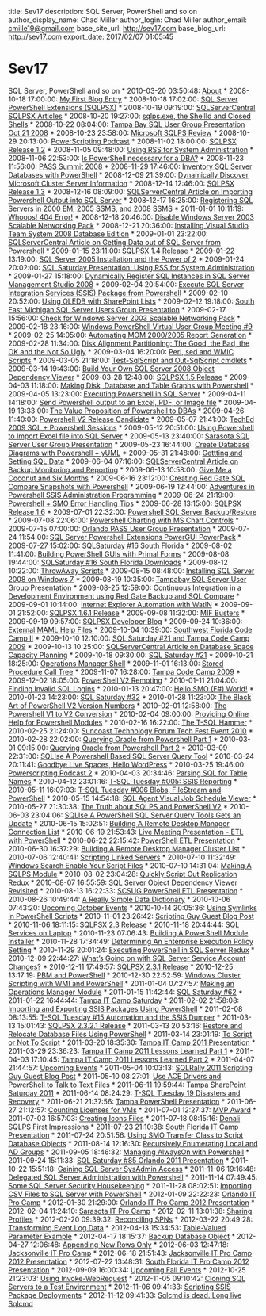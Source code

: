 title: Sev17
description: SQL Server, PowerShell and so on
author_display_name: Chad Miller
author_login: Chad Miller
author_email: cmille19@gmail.com
base_site_url: http://sev17.com
base_blog_url: http://sev17.com
export_date: 2017/02/07 01:05:45

# Sev17

SQL Server, PowerShell and so on * 2010-03-20 03:50:48: [About](/about) * 2008-10-18 17:00:00: [My First Blog Entry](http://sev17.com/2008/10/18/my-first-blog-entry) * 2008-10-18 17:02:00: [SQL Server PowerShell Extensions (SQLPSX)](http://sev17.com/2008/10/18/sql-server-powershell-extensions-sqlpsx) * 2008-10-19 09:19:00: [SQLServerCentral SQLPSX Articles](http://sev17.com/2008/10/19/sqlservercentral-sqlpsx-articles) * 2008-10-20 19:27:00: [sqlps.exe, the ShellId and Closed Shells](http://sev17.com/2008/10/20/sqlps-exe-the-shellid-and-closed-shells) * 2008-10-22 08:04:00: [Tampa Bay SQL User Group Presentation Oct 21 2008](http://sev17.com/2008/10/22/tampa-bay-sql-user-group-presentation-oct-21-2008) * 2008-10-23 23:58:00: [Microsoft SQLPS Review](http://sev17.com/2008/10/23/microsoft-sqlps-review) * 2008-10-29 20:13:00: [PowerScripting Podcast](http://sev17.com/2008/10/29/powerscripting-podcast) * 2008-11-02 18:00:00: [SQLPSX Release 1.2](http://sev17.com/2008/11/02/sqlpsx-release-1-2) * 2008-11-05 09:48:00: [Using RSS for System Administration](http://sev17.com/2008/11/05/using-rss-for-system-administration) * 2008-11-06 22:53:00: [Is PowerShell necessary for a DBA?](http://sev17.com/2008/11/06/is-powershell-necessary-for-a-dba) * 2008-11-23 11:56:00: [PASS Summit 2008](http://sev17.com/2008/11/23/pass-summit-2008) * 2008-11-29 17:46:00: [Inventory SQL Server Databases with PowerShell](http://sev17.com/2008/11/29/inventory-sql-server-databases-with-powershell) * 2008-12-09 21:39:00: [Dynamically Discover Microsoft Cluster Server Information](http://sev17.com/2008/12/09/dynamically-discover-microsoft-cluster-server-information) * 2008-12-14 12:46:00: [SQLPSX Release 1.3](http://sev17.com/2008/12/14/sqlpsx-release-1-3) * 2008-12-16 08:09:00: [SQLServerCentral Article on Importing Powershell Output into SQL Server](http://sev17.com/2008/12/16/sqlservercentral-article-on-importing-powershell-output-into-sql-server) * 2008-12-17 16:25:00: [Registering SQL Servers in 2000 EM, 2005 SSMS, and 2008 SSMS](http://sev17.com/2008/12/17/registering-sql-servers-in-2000-em-2005-ssms-and-2008-ssms) * 2011-01-01 10:11:19: [Whoops! 404 Error!](http://sev17.com/whoops-error) * 2008-12-18 20:46:00: [Disable Windows Server 2003 Scalable Networking Pack](http://sev17.com/2008/12/18/disable-windows-server-2003-scalable-networking-pack) * 2008-12-21 20:36:00: [Installing Visual Studio Team System 2008 Database Edition](http://sev17.com/2008/12/21/installing-visual-studio-team-system-2008-database-edition) * 2009-01-01 23:22:00: [SQLServerCentral Article on Getting Data out of SQL Server from Powershell](http://sev17.com/2009/01/01/sqlservercentral-article-on-getting-data-out-of-sql-server-from-powershell) * 2009-01-15 23:11:00: [SQLPSX 1.4 Release](http://sev17.com/2009/01/15/sqlpsx-1-4-release) * 2009-01-22 13:19:00: [SQL Server 2005 Installation and the Power of 2](http://sev17.com/2009/01/22/sql-server-2005-installation-and-the-power-of-2) * 2009-01-24 20:02:00: [SQL Saturday Presentation: Using RSS for System Administration](http://sev17.com/2009/01/24/sql-saturday-presentation-using-rss-for-system-administration) * 2009-01-27 15:18:00: [Dynamically Register SQL Instances in SQL Server Management Studio 2008](http://sev17.com/2009/01/27/dynamically-register-sql-instances-in-sql-server-management-studio-2008) * 2009-02-04 20:54:00: [Execute SQL Server Integration Services (SSIS) Package from Powershell](http://sev17.com/2009/02/04/execute-sql-server-integration-services-ssis-package-from-powershell) * 2009-02-10 20:52:00: [Using OLEDB with SharePoint Lists](http://sev17.com/2009/02/10/using-oledb-with-sharepoint-lists) * 2009-02-12 19:18:00: [South East Michigan SQL Server Users Group Presentation](http://sev17.com/2009/02/12/south-east-michigan-sql-server-users-group-presentation) * 2009-02-17 15:56:00: [Check for Windows Server 2003 Scalable Networking Pack](http://sev17.com/2009/02/17/check-for-windows-server-2003-scalable-networking-pack) * 2009-02-18 23:16:00: [Windows PowerShell Virtual User Group Meeting #9](http://sev17.com/2009/02/18/windows-powershell-virtual-user-group-meeting-9) * 2009-02-25 14:05:00: [Automating MOM 2000/2005 Report Generation](http://sev17.com/2009/02/25/automating-mom-20002005-report-generation) * 2009-02-28 11:34:00: [Disk Alignment Partitioning: The Good, the Bad, the OK and the Not So Ugly](http://sev17.com/2009/02/28/disk-alignment-partitioning-the-good-the-bad-the-ok-and-the-not-so-ugly) * 2009-03-04 16:20:00: [Perl, sed and WMIC Scripts](http://sev17.com/2009/03/04/perl-sed-and-wmic-scripts) * 2009-03-05 21:18:00: [Test-SqlScript and Out-SqlScript cmdlets](http://sev17.com/2009/03/05/test-sqlscript-and-out-sqlscript-cmdlets) * 2009-03-14 19:43:00: [Build Your Own SQL Server 2008 Object Dependency Viewer](http://sev17.com/2009/03/14/build-your-own-sql-server-2008-object-dependency-viewer) * 2009-03-28 12:48:00: [SQLPSX 1.5 Release](http://sev17.com/2009/03/28/sqlpsx-1-5-release) * 2009-04-03 11:18:00: [Making Disk, Database and Table Graphs with Powershell](http://sev17.com/2009/04/03/making-disk-database-and-table-graphs-with-powershell) * 2009-04-05 13:23:00: [Executing Powershell in SQL Server](http://sev17.com/2009/04/05/executing-powershell-in-sql-server) * 2009-04-11 14:18:00: [Send Powershell output to an Excel, PDF, or Image file](http://sev17.com/2009/04/11/send-powershell-output-to-an-excel-pdf-or-image-file) * 2009-04-19 13:33:00: [The Value Proposition of Powershell to DBAs](http://sev17.com/2009/04/19/the-value-proposition-of-powershell-to-dbas) * 2009-04-26 11:40:00: [Powershell V2 Release Candidate](http://sev17.com/2009/04/26/powershell-v2-release-candidate) * 2009-05-07 21:41:00: [TechEd 2009 SQL + Powershell Sessions](http://sev17.com/2009/05/07/teched-2009-sql-powershell-sessions) * 2009-05-12 20:51:00: [Using Powershell to Import Excel file into SQL Server](http://sev17.com/2009/05/12/using-powershell-to-import-excel-file-into-sql-server) * 2009-05-13 23:40:00: [Sarasota SQL Server User Group Presentation](http://sev17.com/2009/05/13/sarasota-sql-server-user-group-presentation) * 2009-05-23 16:44:00: [Create Database Diagrams with Powershell + yUML](http://sev17.com/2009/05/23/create-database-diagrams-with-powershell-yuml) * 2009-05-31 21:48:00: [Gettting and Setting SQL Data](http://sev17.com/2009/05/31/gettting-and-setting-sql-data) * 2009-06-04 07:16:00: [SQLServerCentral Article on Backup Monitoring and Reporting](http://sev17.com/2009/06/04/sqlservercentral-article-on-backup-monitoring-and-reporting) * 2009-06-13 10:58:00: [Give Me a Coconut and Six Months](http://sev17.com/2009/06/13/give-me-a-coconut-and-six-months) * 2009-06-16 23:12:00: [Creating Red Gate SQL Compare Snapshots with Powershell](http://sev17.com/2009/06/16/creating-red-gate-sql-compare-snapshots-with-powershell) * 2009-06-19 12:44:00: [Adventures in Powershell SSIS Administration Programming](http://sev17.com/2009/06/19/adventures-in-powershell-ssis-administration-programming) * 2009-06-24 21:19:00: [Powershell + SMO Error Handling Tips](http://sev17.com/2009/06/24/powershell-smo-error-handling-tips) * 2009-06-28 13:15:00: [SQLPSX Release 1.6](http://sev17.com/2009/06/28/sqlpsx-release-1-6) * 2009-07-01 22:32:00: [Powershell SQL Server Backup/Restore](http://sev17.com/2009/07/01/powershell-sql-server-backuprestore) * 2009-07-08 22:06:00: [Powershell Charting with MS Chart Controls](http://sev17.com/2009/07/08/powershell-charting-with-ms-chart-controls) * 2009-07-15 07:00:00: [Orlando PASS User Group Presentation](http://sev17.com/2009/07/15/orlando-pass-user-group-presentation) * 2009-07-24 11:54:00: [SQL Server Powershell Extensions PowerGUI PowerPack](http://sev17.com/2009/07/24/sql-server-powershell-extensions-powergui-powerpack) * 2009-07-27 15:02:00: [SQLSaturday #16 South Florida](http://sev17.com/2009/07/27/sqlsaturday-16-south-florida) * 2009-08-02 11:41:00: [Building PowerShell GUIs with Primal Forms](http://sev17.com/2009/08/02/building-powershell-guis-with-primal-forms) * 2009-08-08 19:44:00: [SQLSaturday #16 South Florida Downloads](http://sev17.com/2009/08/08/sqlsaturday-16-south-florida-downloads) * 2009-08-12 10:22:00: [ThrowAway Scripts](http://sev17.com/2009/08/12/throwaway-scripts) * 2009-08-15 08:48:00: [Installing SQL Server 2008 on Windows 7](http://sev17.com/2009/08/15/installing-sql-server-2008-on-windows-7) * 2009-08-19 10:35:00: [Tampabay SQL Server User Group Presentation](http://sev17.com/2009/08/19/tampabay-sql-server-user-group-presentation) * 2009-08-25 12:59:00: [Continuous Integration in a Development Environment using Red Gate Backup and SQL Compare](http://sev17.com/2009/08/25/continuous-integration-in-a-development-environment-using-red-gate-backup-and-sql-compare) * 2009-09-01 10:14:00: [Internet Explorer Automation with WatIN](http://sev17.com/2009/09/01/internet-explorer-automation-with-watin) * 2009-09-01 21:52:00: [SQLPSX 1.6.1 Release](http://sev17.com/2009/09/01/sqlpsx-1-6-1-release) * 2009-09-08 11:32:00: [MIF Busters](http://sev17.com/2009/09/08/mif-busters) * 2009-09-19 09:57:00: [SQLPSX Developer Blog](http://sev17.com/2009/09/19/sqlpsx-developer-blog) * 2009-09-24 10:36:00: [External MAML Help Files](http://sev17.com/2009/09/24/external-maml-help-files) * 2009-10-04 10:39:00: [Southwest Florida Code Camp II](http://sev17.com/2009/10/04/southwest-florida-code-camp-ii) * 2009-10-10 12:10:00: [SQL Saturday #21 and Tampa Code Camp 2009](http://sev17.com/2009/10/10/sql-saturday-21-and-tampa-code-camp-2009) * 2009-10-13 10:25:00: [SQLServerCentral Article on Database Space Capacity Planning](http://sev17.com/2009/10/13/sqlservercentral-article-on-database-space-capacity-planning) * 2009-10-18 09:30:00: [SQL Saturday #21](http://sev17.com/2009/10/18/sql-saturday-21) * 2009-10-21 18:25:00: [Operations Manager Shell](http://sev17.com/2009/10/21/operations-manager-shell) * 2009-11-01 16:13:00: [Stored Procedure Call Tree](http://sev17.com/2009/11/01/stored-procedure-call-tree) * 2009-11-07 16:28:00: [Tampa Code Camp 2009](http://sev17.com/2009/11/07/tampa-code-camp-2009) * 2009-12-02 18:05:00: [PowerShell V2 Remoting](http://sev17.com/2009/12/02/powershell-v2-remoting) * 2010-01-11 21:04:00: [Finding Invalid SQL Logins](http://sev17.com/2010/01/11/finding-invalid-sql-logins) * 2010-01-13 20:47:00: [Hello SMO (F#) World!](http://sev17.com/2010/01/13/hello-smo-f-world) * 2010-01-23 14:23:00: [SQL Saturday #32](http://sev17.com/2010/01/23/sql-saturday-32) * 2010-01-28 11:23:00: [The Black Art of PowerShell V2 Version Numbers](http://sev17.com/2010/01/28/the-black-art-of-powershell-v2-version-numbers) * 2010-02-01 12:58:00: [The Powershell V1 to V2 Conversion](http://sev17.com/2010/02/01/the-powershell-v1-to-v2-conversion) * 2010-02-04 09:00:00: [Providing Online Help for Powershell Modules](http://sev17.com/2010/02/04/providing-online-help-for-powershell-modules) * 2010-02-16 16:22:00: [The T-SQL Hammer](http://sev17.com/2010/02/16/the-t-sql-hammer) * 2010-02-25 21:24:00: [Suncoast Technology Forum Tech Fest Event 2010](http://sev17.com/2010/02/25/suncoast-technology-forum-tech-fest-event-2010) * 2010-02-28 22:02:00: [Querying Oracle from Powershell Part 1](http://sev17.com/2010/02/28/querying-oracle-from-powershell-part-1) * 2010-03-01 09:15:00: [Querying Oracle from Powershell Part 2](http://sev17.com/2010/03/01/querying-oracle-from-powershell-part-2) * 2010-03-09 22:31:00: [SQLIse A Powershell Based SQL Server Query Tool](http://sev17.com/2010/03/09/sqlise-a-powershell-based-sql-server-query-tool) * 2010-03-24 20:11:41: [Goodbye Live Spaces, Hello WordPress](http://sev17.com/2010/03/24/goodbye-live-spaces-hello-wordpress) * 2010-03-25 19:46:00: [Powerscripting Podcast 2](http://sev17.com/2010/03/25/powerscripting-podcast-2) * 2010-04-03 20:34:46: [Parsing SQL for Table Names](http://sev17.com/2010/04/03/parsing-sql-for-table-names) * 2010-04-12 23:01:16: [T-SQL Tuesday #005: SSIS Reporting](http://sev17.com/2010/04/12/t-sql-tuesday-005-ssis-reporting) * 2010-05-11 16:07:03: [T-SQL Tuesday #006 Blobs, FileStream and PowerShell](http://sev17.com/2010/05/11/t-sql-tuesday-006-blobs-filestream-and-powershell) * 2010-05-15 14:54:18: [SQL Agent Visual Job Schedule Viewer](http://sev17.com/2010/05/15/sql-agent-visual-job-schedule-viewer) * 2010-05-27 21:30:38: [The Truth about SQLPS and PowerShell V2](http://sev17.com/2010/05/27/the-truth-about-sqlps-and-powershell-v2) * 2010-06-03 23:04:06: [SQLIse A PowerShell SQL Server Query Tools Gets an Update](http://sev17.com/2010/06/03/sqlise-a-powershell-sql-server-query-tools-gets-an-update) * 2010-06-15 15:02:51: [Building A Remote Desktop Manager Connection List](http://sev17.com/2010/06/15/building-a-remote-desktop-manager-connection-list) * 2010-06-19 21:53:43: [Live Meeting Presentation - ETL with PowerShell](http://sev17.com/2010/06/19/live-meeting-presentation-etl-with-powershell) * 2010-06-22 22:15:42: [PowerShell ETL Presentation](http://sev17.com/2010/06/22/powershell-etl-presentation) * 2010-06-30 16:37:29: [Building A Remote Desktop Manager Cluster List](http://sev17.com/2010/06/30/building-a-remote-desktop-manager-cluster-list) * 2010-07-06 12:40:41: [Scripting Linked Servers](http://sev17.com/2010/07/06/scripting-linked-servers) * 2010-07-10 11:32:49: [Windows Search Enable Your Script Files](http://sev17.com/2010/07/10/windows-search-enable-your-script-files) * 2010-07-10 14:31:04: [Making A SQLPS Module](http://sev17.com/2010/07/10/making-a-sqlps-module) * 2010-08-02 23:04:28: [Quickly Script Out Replication Redux](http://sev17.com/2010/08/02/quickly-script-out-replication-redux) * 2010-08-07 16:55:59: [SQL Server Object Dependency Viewer Revisited](http://sev17.com/2010/08/07/sql-server-object-dependency-viewer-revisited) * 2010-08-13 16:22:33: [SCSUG PowerShell ETL Presentation](http://sev17.com/2010/08/13/scsug-powershell-etl-presentation) * 2010-08-26 10:49:44: [A Really Simple Data Dictionary](http://sev17.com/2010/08/26/a-really-simple-data-dictionary) * 2010-10-06 07:43:20: [Upcoming October Events](http://sev17.com/2010/10/06/upcoming-october-events) * 2010-10-14 20:05:36: [Using Symlinks in PowerShell Scripts](http://sev17.com/2010/10/14/using-symlinks-in-powershell-scripts) * 2010-11-01 23:26:42: [Scripting Guy Guest Blog Post](http://sev17.com/2010/11/01/scripting-guy-guest-blog-post) * 2010-11-06 18:11:15: [SQLPSX 2.3 Release](http://sev17.com/2010/11/06/sqlpsx-2-3-release) * 2010-11-18 20:44:44: [SQL Services on Laptop](http://sev17.com/2010/11/18/sql-services-on-laptop) * 2010-11-23 07:06:43: [Building A PowerShell Module Installer](http://sev17.com/2010/11/23/building-a-powershell-module-installer) * 2010-11-28 17:34:49: [Determining An Enterprise Execution Policy Setting](http://sev17.com/2010/11/28/determining-an-enterprise-execution-policy-setting) * 2010-11-29 20:01:24: [Executing PowerShell in SQL Server Redux](http://sev17.com/2010/11/29/executing-powershell-in-sql-server-redux) * 2010-12-09 22:44:27: [What’s Going on with SQL Server Service Account Changes?](http://sev17.com/2010/12/09/whats-going-on-with-sql-server-service-account-changes) * 2010-12-11 17:49:57: [SQLPSX 2.3.1 Release](http://sev17.com/2010/12/11/sqlpsx-2-3-1-release) * 2010-12-25 13:17:19: [PBM and PowerShell](http://sev17.com/2010/12/25/pbm-and-powershell) * 2010-12-30 22:52:59: [Windows Cluster Scripting with WMI and PowerShell](http://sev17.com/2010/12/30/windows-cluster-scripting-with-wmi-and-powershell) * 2011-01-04 07:27:57: [Making an Operations Manager Module](http://sev17.com/2011/01/04/making-an-operations-manager-module) * 2011-01-15 11:42:44: [SQL Saturday #62](http://sev17.com/2011/01/15/sql-saturday-62) * 2011-01-22 16:44:44: [Tampa IT Camp Saturday](http://sev17.com/2011/01/22/tampa-it-camp-saturday) * 2011-02-02 21:58:08: [Importing and Exporting SSIS Packages Using PowerShell](http://sev17.com/2011/02/02/importing-and-exporting-ssis-packages-using-powershell) * 2011-02-08 08:13:55: [T-SQL Tuesday #15 Automation and the SSIS Dumper](http://sev17.com/2011/02/08/t-sql-tuesday-15-automation-and-the-ssis-dumper) * 2011-03-13 15:01:43: [SQLPSX 2.3.2.1 Release](http://sev17.com/2011/03/13/sqlpsx-2-3-2-1-release) * 2011-03-13 20:53:16: [Restore and Relocate Database Files Using PowerShell](http://sev17.com/2011/03/13/restore-and-relocate-database-files-using-powershell) * 2011-03-14 23:01:19: [To Script or Not To Script](http://sev17.com/2011/03/14/to-script-or-not-to-script) * 2011-03-20 18:35:30: [Tampa IT Camp 2011 Presentation](http://sev17.com/2011/03/20/tampa-it-camp-2011-presentation) * 2011-03-29 23:36:23: [Tampa IT Camp 2011 Lessons Learned Part 1](http://sev17.com/2011/03/29/tampa-it-camp-2011-lessons-learned-part-1) * 2011-04-03 17:10:45: [Tampa IT Camp 2011 Lessons Learned Part 2](http://sev17.com/2011/04/03/tampa-it-camp-2011-lessons-learned-part-2) * 2011-04-07 21:44:57: [Upcoming Events](http://sev17.com/2011/04/07/upcoming-events) * 2011-05-04 10:03:13: [SQLRally 2011 Scripting Guy Guest Blog Post](http://sev17.com/2011/05/04/sqlrally-2011-scripting-guy-guest-blog-post) * 2011-05-10 08:27:01: [Use ACE Drivers and PowerShell to Talk to Text Files](http://sev17.com/2011/05/10/use-ace-drivers-and-powershell-to-talk-to-text-files) * 2011-06-11 19:59:44: [Tampa SharePoint Saturday 2011](http://sev17.com/2011/06/11/tampa-sharepoint-saturday-2011) * 2011-06-14 08:24:29: [T-SQL Tuesday 19 Disasters and Recovery](http://sev17.com/2011/06/14/t-sql-tuesday-19-disasters-and-recovery) * 2011-06-21 21:37:56: [Tampa PowerShell Presentation](http://sev17.com/2011/06/21/tampa-powershell-presentation) * 2011-06-27 21:12:57: [Counting Licenses for VMs](http://sev17.com/2011/06/27/counting-licenses-for-vms) * 2011-07-01 12:27:37: [MVP Award](http://sev17.com/2011/07/01/mvp-award) * 2011-07-03 16:57:03: [Creating Icons Files](http://sev17.com/2011/07/03/creating-icons-files) * 2011-07-18 08:15:16: [Denali SQLPS First Impressions](http://sev17.com/2011/07/18/denali-sqlps-first-impressions) * 2011-07-23 21:10:38: [South Florida IT Camp Presentation](http://sev17.com/2011/07/23/south-florida-it-camp-presentation) * 2011-07-24 20:51:56: [Using SMO Transfer Class to Script Database Objects](http://sev17.com/2011/07/24/using-smo-transfer-class-to-script-database-objects) * 2011-08-14 12:16:30: [Recursively Enumerating Local and AD Groups](http://sev17.com/2011/08/14/recursively-enumerating-local-and-ad-groups) * 2011-09-05 18:46:32: [Managing AlwaysOn with Powershell](http://sev17.com/2011/09/05/managing-alwayson-with-powershell) * 2011-09-24 15:11:33: [SQL Saturday #85 Orlando 2011 Presentation](http://sev17.com/2011/09/24/sql-saturday-85-orlando-2011-presentation) * 2011-10-22 15:51:18: [Gaining SQL Server SysAdmin Access](http://sev17.com/2011/10/22/gaining-sql-server-sysadmin-access) * 2011-11-06 19:16:48: [Delegated SQL Server Administration with Powershell](http://sev17.com/2011/11/06/delegated-sql-server-administration-with-powershell) * 2011-11-14 07:49:45: [Some SQL Server Security Housekeeping](http://sev17.com/2011/11/14/some-sql-server-security-housekeeping) * 2011-11-28 08:02:51: [Importing CSV Files to SQL Server with PowerShell](http://sev17.com/2011/11/28/importing-csv-files-to-sql-server-with-powershell) * 2012-01-09 22:22:23: [Orlando IT Pro Camp](http://sev17.com/2012/01/09/orlando-it-pro-camp) * 2012-01-30 21:29:00: [Orlando IT Pro Camp 2012 Presentation](http://sev17.com/2012/01/30/orlando-it-pro-camp-2012-presentation) * 2012-02-04 11:24:10: [Sarasota IT Pro Camp](http://sev17.com/2012/02/04/sarasota-it-pro-camp) * 2012-02-11 13:01:38: [Sharing Profiles](http://sev17.com/2012/02/11/sharing-profiles) * 2012-02-20 09:39:32: [Reconciling SPNs](http://sev17.com/2012/02/20/reconciling-spns) * 2012-03-22 20:49:28: [Transforming Event Log Data](http://sev17.com/2012/03/22/transforming-event-log-data) * 2012-04-13 15:34:53: [Table-Valued Parameter Example](http://sev17.com/2012/04/13/table-valued-parameter-example) * 2012-04-17 18:15:37: [Backup Database Object](http://sev17.com/2012/04/17/backup-database-object) * 2012-04-27 12:06:48: [Appending New Rows Only](http://sev17.com/2012/04/27/appending-new-rows-only) * 2012-06-03 12:47:18: [Jacksonville IT Pro Camp](http://sev17.com/2012/06/03/jacksonville-it-pro-camp) * 2012-06-18 21:51:43: [Jacksonville IT Pro Camp 2012 Presentation](http://sev17.com/2012/06/18/jacksonville-it-pro-camp-2012-presentation) * 2012-07-22 13:48:31: [South Florida IT Pro Camp 2012 Presentation](http://sev17.com/2012/07/22/south-florida-it-pro-camp-2012-presentation) * 2012-09-09 16:00:34: [Upcoming Fall Events](http://sev17.com/2012/09/09/upcoming-fall-events) * 2012-10-25 21:23:03: [Using Invoke-WebRequest](http://sev17.com/2012/10/25/using-invoke-webrequest) * 2012-11-05 09:10:42: [Cloning SQL Servers to a Test Environment](http://sev17.com/2012/11/05/cloning-sql-servers-to-a-test-environment) * 2012-11-06 09:41:33: [Scripting SSIS Package Deployments](http://sev17.com/2012/11/06/scripting-ssis-package-deployments) * 2012-11-12 09:41:33: [Sqlcmd is dead. Long live Sqlcmd](http://sev17.com/2012/11/12/sqlcmd-is-dead-long-live-sqlcmd) 